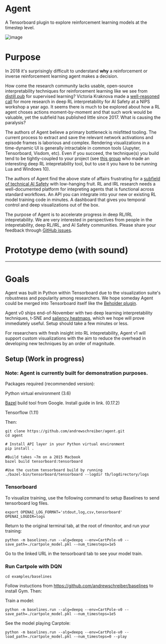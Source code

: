 # Agent

A Tensorboard plugin to explore reinforcement learning models at the timestep level.

![image](https://user-images.githubusercontent.com/1892071/46906219-61a5b700-cf00-11e8-8e6e-0c821f6ce81f.png)

# Purpose
In 2018 it's surprisingly difficult to understand **why** a reinforcement or inverse reinforcement learning agent makes a decision.

How come the research community lacks usable, open-source interpretability techniques for reinforcement learning like we see from [distill.pub](distill.pub) for supervised learning? Victoria Kraknova made a [well-reasoned call](https://www.youtube.com/watch?v=3HzIutdlpho) for more research in deep RL interpretability for AI Safety at a NIPS workshop a year ago. It seems there is much to be explored about how a RL agent choses actions moment-by-moment and that such work would be valuable, yet the subfield has published little  since 2017. What is causing the paralysis?

The authors of Agent believe a primary bottleneck is misfitted tooling. The current process to extract and save the relevant network activations and episode frames is laborious and complex. Rendering visualizations in a time-dynamic UI is generally intractable in common tools (Jupyter, Tensorboard, Visdom, etc). Even if you succeed, the technique(s) you build tend to be tightly-coupled to your project (see [this group](https://arxiv.org/pdf/1602.02658.pdf) who made an interesting deep RL intepretability tool, but to use it you have to be running Lua and Windows 10). 

The authors of Agent find the above state of affairs frustrating for a [subfield of technical AI Safety](https://medium.com/@deepmindsafetyresearch/building-safe-artificial-intelligence-52f5f75058f1) with low-hanging fruit. RL and IRL research needs a well-documented platform for intepreting agents that is functional across standard workflows. An API you can integrate into your new or existing RL model training code in minutes. A dashboard that gives you temporal control and deep visualizations out of the box.

The purpose of Agent is to accelerate progress in deep RL/IRL intepretability. We are very interested in perspectives from people in the intepretability, deep RL/IRL, and AI Safety communities. Please share your feedback through [GitHub issues](https://github.com/andrewschreiber/agent/issues/new).

# Prototype demo (with sound)

----


# Goals
Agent was built in Python within Tensorboard due to the visualization suite's robustness and popularity among researchers. We hope someday Agent could be merged into Tensorboard itself like the [Beholder plugin](https://github.com/tensorflow/tensorboard/pull/613).

Agent v0 ships end-of-November with two deep learning interpretability techniques, t-SNE and [saliency heatmaps](https://arxiv.org/abs/1711.00138), which we hope will prove immediately useful. Setup should take a few minutes or less. 

For researchers with fresh insight into RL intepretability, Agent v1 will support custom visualizations with the aim to reduce the overhead in developing new techniques by an order of magnitude. 


## Setup (Work in progress)
### Note: Agent is currently built for demonstration purposes.
Packages required (recommended version):

  Python virtual environment (3.6)

  [Bazel](https://docs.bazel.build/versions/master/install.html) build tool from Google. Install guide in link. (0.17.2)

  Tensorflow (1.11)
  
Then:

    git clone https://github.com/andrewschreiber/agent.git
    cd agent
    
    # Install API layer in your Python virtual environment
    pip install .

    #Build takes ~7m on a 2015 Macbook
    bazel build tensorboard:tensorboard
    
    #Use the custom tensorboard build by running
    ./bazel-bin/tensorboard/tensorboard --logdir tb/logdirectory/logs
    

### Tensorboard
To visualize training, use the following command to setup Baselines to
send tensorboard log files.

    export OPENAI_LOG_FORMAT='stdout,log,csv,tensorboard' OPENAI_LOGDIR=logs

Return to the original terminal tab, at the root of rlmonitor, and run your training:

    python -m baselines.run --alg=deepq --env=CartPole-v0 --save_path=./cartpole_model.pkl --num_timesteps=1e5

Go to the linked URL in the tensorboard tab to see your model train.

### Run Cartpole with DQN
    cd examples/baselines

Follow instuctions from https://github.com/andrewschreiber/baselines to
install Gym. Then:

Train a model:

    python -m baselines.run --alg=deepq --env=CartPole-v0 --save_path=./cartpole_model.pkl --num_timesteps=1e5

See the model playing Carptole:

    python -m baselines.run --alg=deepq --env=CartPole-v0 --load_path=./cartpole_model.pkl --num_timesteps=0 --play
